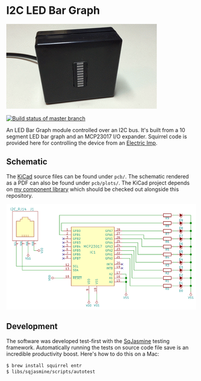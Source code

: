 I2C LED Bar Graph
=================

[![Animation](pictures/bargraph.gif)](pictures/bargraph.mov)

[![Build status of master branch](https://travis-ci.org/simlun/i2c-led-bar-graph.svg?branch=master)](https://travis-ci.org/simlun/i2c-led-bar-graph)

An LED Bar Graph module controlled over an I2C bus. It's built from a 10 segment LED bar graph and an MCP23017 I/O expander. Squirrel code is provided here for controlling the device from an [Electric Imp][3].


Schematic
---------

The [KiCad](http://www.kicad-pcb.org/) source files can be found under `pcb/`. The schematic rendered as a PDF can also be found under `pcb/plots/`. The KiCad project depends on [my component library][4] which should be checked out alongside this repository.

![Schematic](pictures/schematic.png)


Development
-----------

The software was developed test-first with the [SqJasmine][1] testing framework. Automatically running the tests on source code file save is an incredible productivity boost. Here's how to do this on a Mac:

```
$ brew install squirrel entr
$ libs/sqjasmine/scripts/autotest
```


[1]: http://github.com/simlun/sqjasmine
[2]: http://entrproject.org/
[3]: https://www.electricimp.com/
[4]: https://github.com/simlun/kicad-library-by-simlun
